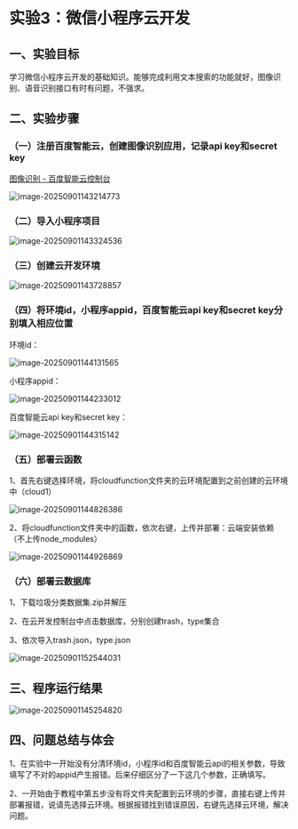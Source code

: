 # 实验3：微信小程序云开发



## **一、实验目标**

学习微信小程序云开发的基础知识。能够完成利用文本搜索的功能就好，图像识别、语音识别接口有时有问题，不强求。



## 二、实验步骤

### （一）注册百度智能云，创建图像识别应用，记录api key和secret key

[图像识别 - 百度智能云控制台](https://console.bce.baidu.com/ai/?_=&fromai=1#/ai/imagerecognition/app/create)

![image-20250901143214773](https://pic.ericzht.space/PicGo/image-20250901143214773.png)

### （二）导入小程序项目

![image-20250901143324536](https://pic.ericzht.space/PicGo/image-20250901143324536.png)



### （三）创建云开发环境

![image-20250901143728857](https://pic.ericzht.space/PicGo/image-20250901143728857.png)



### （四）将环境id，小程序appid，百度智能云api key和secret key分别填入相应位置

环境id：

![image-20250901144131565](https://pic.ericzht.space/PicGo/image-20250901144131565.png)

小程序appid：

![image-20250901144233012](https://pic.ericzht.space/PicGo/image-20250901144233012.png)

百度智能云api key和secret key：

![image-20250901144315142](https://pic.ericzht.space/PicGo/image-20250901144315142.png)



### （五）部署云函数

1、首先右键选择环境，将cloudfunction文件夹的云环境配置到之前创建的云环境中（cloud1）

![image-20250901144826386](https://pic.ericzht.space/PicGo/image-20250901144826386.png)

2、将cloudfunction文件夹中的函数，依次右键，上传并部署：云端安装依赖（不上传node_modules）

![image-20250901144926869](https://pic.ericzht.space/PicGo/image-20250901144926869.png)

### （六）部署云数据库

1、下载垃圾分类数据集.zip并解压

2、在云开发控制台中点击数据库，分别创建trash，type集合

3、依次导入trash.json，type.json

![image-20250901152544031](https://pic.ericzht.space/PicGo/image-20250901152544031.png)

## 三、程序运行结果

![image-20250901145254820](https://pic.ericzht.space/PicGo/image-20250901145254820.png)



## 四、问题总结与体会

1、在实验中一开始没有分清环境id，小程序id和百度智能云api的相关参数，导致填写了不对的appid产生报错。后来仔细区分了一下这几个参数，正确填写。

2、一开始由于教程中第五步没有将文件夹配置到云环境的步骤，直接右键上传并部署报错，说请先选择云环境。根据报错找到错误原因，右键先选择云环境，解决问题。



